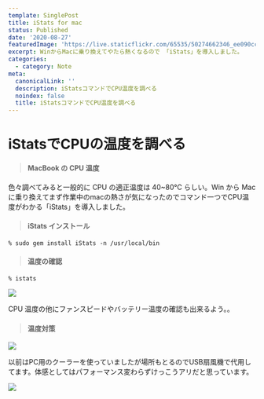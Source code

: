 ```yaml
---
template: SinglePost
title: iStats for mac
status: Published
date: '2020-08-27'
featuredImage: 'https://live.staticflickr.com/65535/50274662346_ee090cc3c8_w.jpg'
excerpt: WinからMacに乗り換えてやたら熱くなるので 「iStats」を導入しました。
categories:
  - category: Note
meta:
  canonicalLink: ''
  description: iStatsコマンドでCPU温度を調べる
  noindex: false
  title: iStatsコマンドでCPU温度を調べる
---
```

# iStatsでCPUの温度を調べる

> #### MacBook の CPU 温度

色々調べてみると一般的に CPU の適正温度は 40~80℃ らしい。Win から Mac に乗り換えてまず作業中のmacの熱さが気になったのでコマンド一つでCPU温度がわかる「iStats」を導入しました。

> #### iStats インストール

`% sudo gem install iStats -n /usr/local/bin`

> #### 温度の確認

`% istats`

![](https://ucarecdn.com/0aa03f83-b1a2-4653-a453-df4ca03f2f99/)

CPU 温度の他にファンスピードやバッテリー温度の確認も出来るよう。。

> #### 温度対策

![](https://ucarecdn.com/94cfae44-1aca-44e4-a865-1149d495bc21/)

以前はPC用のクーラーを使っていましたが場所もとるのでUSB扇風機で代用してます。体感としてはパフォーマンス変わらずけっこうアリだと思っています。

![](https://ucarecdn.com/c080ac8b-60eb-453c-af72-adae4b36ebe0/)
